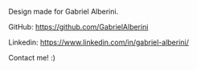 Design made for Gabriel Alberini.

GitHub: https://github.com/GabrielAlberini

Linkedin: https://www.linkedin.com/in/gabriel-alberini/

Contact me! :)
